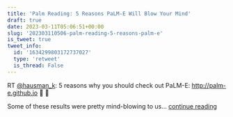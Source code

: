 ```yaml
---
title: 'Palm Reading: 5 Reasons PaLM-E Will Blow Your Mind'
draft: true
date: 2023-03-11T05:06:51+00:00
slug: '202303110506-palm-reading-5-reasons-palm-e'
is_tweet: true
tweet_info:
  id: '1634299803172737027'
  type: 'retweet'
  is_thread: False
---
```




RT [@hausman_k](https://x.com/hausman_k): 5 reasons why you should check out PaLM-E: <http://palm-e.github.io> 🌴 🤖

Some of these results were pretty mind-blowing to us… [continue reading](https://x.com/sytelus/status/1634299803172737027)
